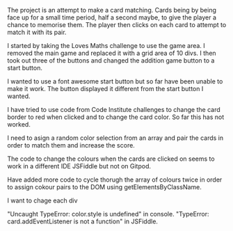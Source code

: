 

The project is an attempt to make a card matching. 
Cards being by being face up for a small time period, half a second maybe, to give the player a chance to memorise them. 
The player then clicks on each card to attempt to match it with its pair. 

I started by taking the Loves Maths challenge to use the game area. 
I removed the main game and replaced it with a grid area of 10 divs. 
I then took out three of the buttons and changed the addition game button to a start button. 

I wanted to use a font awesome start button but so far have been unable to make it work. The button displayed it different from the start button I wanted. 

I have tried to use code from Code Institute challenges to change the card border to red when clicked and to change the card color. So far this has not worked. 

I need to asign a random color selection from an array and pair the cards in order to match them and increase the score. 

The code to change the colours when the cards are clicked on seems to work in a different IDE JSFiddle but not on Gitpod. 



Have added more code to cycle thorugh the array of colours twice in order to assign cokour pairs to the DOM using getElementsByClassName. 

I want to chage each div 

"Uncaught TypeError: color.style is undefined" in console.
 "TypeError: card.addEventListener is not a function" in JSFiddle.





